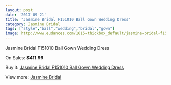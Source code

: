 ```yaml
---
layout: post
date: '2017-09-21'
title: "Jasmine Bridal F151010 Ball Gown Wedding Dress"
category: Jasmine Bridal
tags: ["style","ball","wedding","bridal","gown"]
image: http://www.eudances.com/1615-thickbox_default/jasmine-bridal-f151010-ball-gown-wedding-dress.jpg
---
```

Jasmine Bridal F151010 Ball Gown Wedding Dress

On Sales: **$411.99**
<a href="https://www.eudances.com/en/jasmine-bridal/576-jasmine-bridal-f151010-ball-gown-wedding-dress.html"><amp-img layout="responsive" width="600" height="600" src="//www.eudances.com/1615-thickbox_default/jasmine-bridal-f151010-ball-gown-wedding-dress.jpg" alt="Jasmine Bridal F151010 Ball Gown Wedding Dress 0" /></a>
<a href="https://www.eudances.com/en/jasmine-bridal/576-jasmine-bridal-f151010-ball-gown-wedding-dress.html"><amp-img layout="responsive" width="600" height="600" src="//www.eudances.com/1616-thickbox_default/jasmine-bridal-f151010-ball-gown-wedding-dress.jpg" alt="Jasmine Bridal F151010 Ball Gown Wedding Dress 1" /></a>

Buy it: [Jasmine Bridal F151010 Ball Gown Wedding Dress](https://www.eudances.com/en/jasmine-bridal/576-jasmine-bridal-f151010-ball-gown-wedding-dress.html "Jasmine Bridal F151010 Ball Gown Wedding Dress")

View more: [Jasmine Bridal](https://www.eudances.com/en/6-jasmine-bridal "Jasmine Bridal")